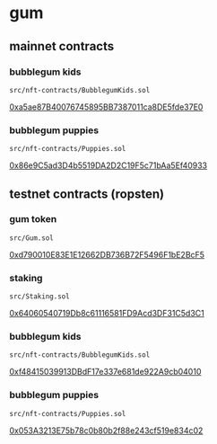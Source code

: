 # gum

## mainnet contracts

### bubblegum kids

`src/nft-contracts/BubblegumKids.sol`

[0xa5ae87B40076745895BB7387011ca8DE5fde37E0](https://ropsten.etherscan.io/address/0xa5ae87B40076745895BB7387011ca8DE5fde37E0#code)

### bubblegum puppies

`src/nft-contracts/Puppies.sol`

[0x86e9C5ad3D4b5519DA2D2C19F5c71bAa5Ef40933](https://ropsten.etherscan.io/address/0x86e9C5ad3D4b5519DA2D2C19F5c71bAa5Ef40933#code)

## testnet contracts (ropsten)
###  gum token

`src/Gum.sol`

[0xd790010E83E1E12662DB736B72F5496F1bE2BcF5](https://ropsten.etherscan.io/address/0xd790010E83E1E12662DB736B72F5496F1bE2BcF5#code)

### staking

`src/Staking.sol`

[0x64060540719Db8c61116581FD9Acd3DF31C5d3C1](https://ropsten.etherscan.io/address/0x64060540719Db8c61116581FD9Acd3DF31C5d3C1#code)

### bubblegum kids

`src/nft-contracts/BubblegumKids.sol`

[0xf48415039913DBdF17e337e681de922A9cb04010](https://ropsten.etherscan.io/address/0xf48415039913DBdF17e337e681de922A9cb04010#code)

### bubblegum puppies

`src/nft-contracts/Puppies.sol`

[0x053A3213E75b78c0b80b2f88e243cf519e834c02](https://ropsten.etherscan.io/address/0x053A3213E75b78c0b80b2f88e243cf519e834c02#code)
